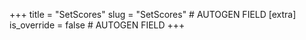 +++
title = "SetScores"
slug = "SetScores" # AUTOGEN FIELD
[extra]
is_override = false # AUTOGEN FIELD
+++
